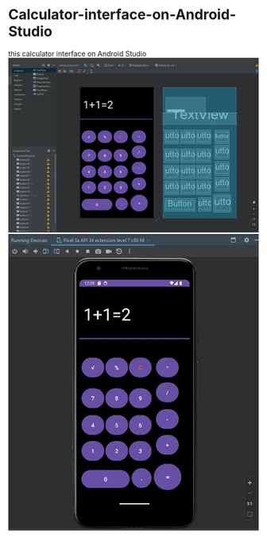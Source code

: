 # Calculator-interface-on-Android-Studio
this calculator interface on Android Studio
![Screenshot](https://github.com/neomitt/Calculator-interface-on-Android-Studio/blob/main/screen1.png)
![Screenshot](https://github.com/neomitt/Calculator-interface-on-Android-Studio/blob/main/screen2.png)
